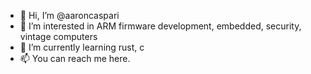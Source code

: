 - 👋 Hi, I’m @aaroncaspari
- 👀 I’m interested in ARM firmware development, embedded, security, vintage computers
- 🌱 I’m currently learning rust, c
- 📫 You can reach me here.

<!---
aaroncaspari/aaroncaspari is a ✨ special ✨ repository because its `README.md` (this file) appears on your GitHub profile.
You can click the Preview link to take a look at your changes.
--->
